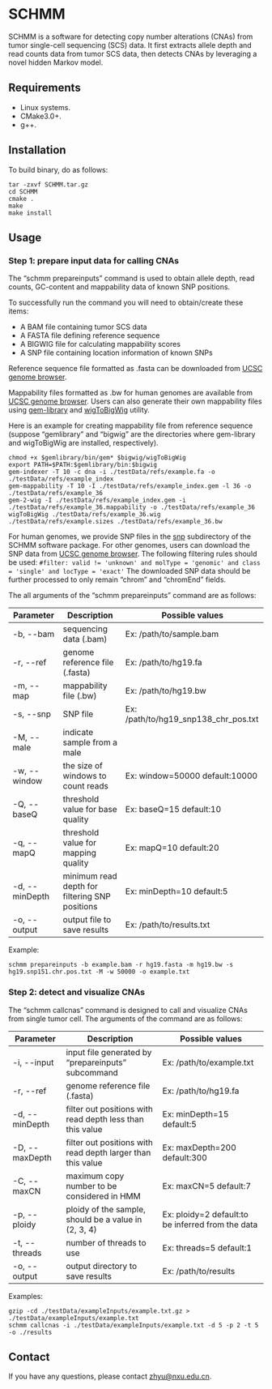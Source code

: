 # SCHMM

SCHMM is a software for detecting copy number alterations (CNAs) from tumor single-cell sequencing (SCS) data. It first extracts allele depth and read counts data 
from tumor SCS data, then detects CNAs by leveraging a novel hidden Markov model.

## Requirements

* Linux systems.
* CMake3.0+.
* g++.

## Installation

To build binary, do as follows:

```
tar -zxvf SCHMM.tar.gz
cd SCHMM
cmake .
make
make install
```

## Usage

### Step 1: prepare input data for calling CNAs

The “schmm prepareinputs” command is used to obtain allele depth, read counts, GC-content and mappability data of known SNP positions. 

To successfully run the command you will need to obtain/create these items:
* A BAM file containing tumor SCS data
* A FASTA file defining reference sequence
* A BIGWIG file for calculating mappability scores 
* A SNP file containing location information of known SNPs

Reference sequence file formatted as .fasta can be downloaded from [UCSC genome browser](http://hgdownload.soe.ucsc.edu/downloads.html).

Mappability files formatted as .bw for human genomes are available from [UCSC genome browser](http://hgdownload.soe.ucsc.edu/downloads.html). 
Users can also generate their own mappability files using [gem-library](https://sourceforge.net/projects/gemlibrary/files/gem-library/Binary%20pre-release%203/) and [wigToBigWig](http://hgdownload.soe.ucsc.edu/admin/exe/linux.x86_64/) utility.

Here is an example for creating mappability file from reference sequence 
(suppose “gemlibrary” and “bigwig” are the directories where gem-library and wigToBigWig are installed, respectively).
```
chmod +x $gemlibrary/bin/gem* $bigwig/wigToBigWig
export PATH=$PATH:$gemlibrary/bin:$bigwig
gem-indexer -T 10 -c dna -i ./testData/refs/example.fa -o ./testData/refs/example_index
gem-mappability -T 10 -I ./testData/refs/example_index.gem -l 36 -o ./testData/refs/example_36
gem-2-wig -I ./testData/refs/example_index.gem -i ./testData/refs/example_36.mappability -o ./testData/refs/example_36
wigToBigWig ./testData/refs/example_36.wig ./testData/refs/example.sizes ./testData/refs/example_36.bw
```

For human genomes, we provide SNP files in the [snp](testData/snps/) subdirectory of the SCHMM software package. 
For other genomes, users can download the SNP data from [UCSC genome browser](https://genome.ucsc.edu/cgi-bin/hgTables). The following filtering rules should be used:
`#filter: valid != 'unknown' and molType = 'genomic' and class = 'single' and locType = 'exact'`
The downloaded SNP data should be further processed to only remain “chrom” and “chromEnd” fields.

The all arguments of the “schmm prepareinputs” command are as follows:

Parameter | Description | Possible values
---- | ----- | ------
-b, --bam | sequencing data (.bam) | Ex: /path/to/sample.bam  
-r, --ref | genome reference file (.fasta) | Ex: /path/to/hg19.fa
-m, --map | mappability file (.bw) | Ex: /path/to/hg19.bw
-s, --snp | SNP file | Ex: /path/to/hg19_snp138_chr_pos.txt
-M, --male | indicate sample from a male | 
-w, --window | the size of windows to count reads | Ex: window=50000  default:10000
-Q, --baseQ | threshold value for base quality | Ex: baseQ=15  default:10
-q, --mapQ | threshold value for mapping quality | Ex: mapQ=10  default:20
-d, --minDepth | minimum read depth for filtering SNP positions | Ex: minDepth=10  default:5
-o, --output | output file to save results | Ex: /path/to/results.txt

Example:
```
schmm prepareinputs -b example.bam -r hg19.fasta -m hg19.bw -s hg19.snp151.chr.pos.txt -M -w 50000 -o example.txt
```

### Step 2: detect and visualize CNAs

The “schmm callcnas” command is designed to call and visualize CNAs from single tumor cell. The arguments of the command are as follows:

Parameter | Description | Possible values
---- | ----- | ------
-i, --input | input file generated by “prepareinputs” subcommand | Ex: /path/to/example.txt  
-r, --ref | genome reference file (.fasta) | Ex: /path/to/hg19.fa
-d, --minDepth | filter out positions with read depth less than this value | Ex: minDepth=15  default:5
-D, --maxDepth | filter out positions with read depth larger than this value | Ex: maxDepth=200  default:300
-C, --maxCN | maximum copy number to be considered in HMM | Ex: maxCN=5  default:7
-p, --ploidy | ploidy of the sample, should be a value in (2, 3, 4) | Ex: ploidy=2  default:to be inferred from the data
-t, --threads | number of threads to use | Ex: threads=5  default:1
-o, --output | output directory to save results | Ex: /path/to/results

Examples:

```
gzip -cd ./testData/exampleInputs/example.txt.gz > ./testData/exampleInputs/example.txt
schmm callcnas -i ./testData/exampleInputs/example.txt -d 5 -p 2 -t 5 -o ./results
```

## Contact

If you have any questions, please contact zhyu@nxu.edu.cn.